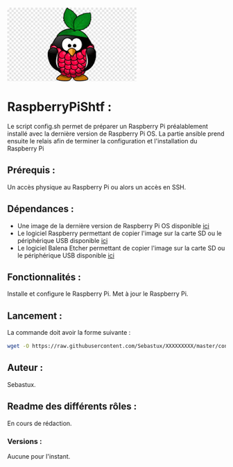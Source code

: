 ![alt text](ficscommun/images/rpi.jpg "Logo rpi Linux")



# **RaspberryPiShtf** :

Le script config.sh permet de préparer un Raspberry Pi préalablement installé avec la
dernière version de Raspberry Pi OS.
La partie ansible prend ensuite le relais afin de terminer la configuration et l'installation
du Raspberry Pi

## **Prérequis** :
Un accès physique au Raspberry Pi ou alors un accès en SSH. 

## **Dépendances** :
* Une image de la dernière version de Raspberry Pi OS disponible [ici](https://www.raspberrypi.org/software/operating-systems/#raspberry-pi-os-32-bit)
* Le logiciel Raspberry permettant de copier l'image sur la carte SD ou le périphérique USB disponible [ici](https://www.raspberrypi.org/software/)
* Le logiciel Balena Etcher permettant de copier l'image sur la carte SD ou le périphérique USB disponible [ici](https://www.balena.io/etcher/)

## **Fonctionnalités** :

Installe et configure le Raspberry Pi.
Met à jour le Raspberry Pi.

## **Lancement** :

La commande doit avoir la forme suivante :

  ```bash
  wget -O https://raw.githubusercontent.com/Sebastux/XXXXXXXXX/master/config.sh | bash
  ```

## **Auteur** :
Sebastux.

## **Readme des différents rôles** :

En cours de rédaction.

### **Versions** :

Aucune pour l'instant.